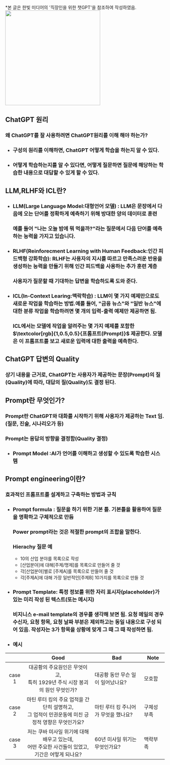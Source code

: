 *본 글은 한빛 미디어의 '직장인을 위한 챗GPT'을 참조하여 작성하였음.  
<img src="https://github.com/DooHub/Prompt_Engineering/assets/99073912/23b56c3c-b2c8-4124-b26e-df75f15114db" width="300" />
## ChatGPT 원리
### 왜 ChatGPT를 잘 사용하려면 ChatGPT원리를 이해 해야 하는가?
+ ### 구성의 원리를 이해하면, ChatGPT 어떻게 학습을 하는지 알 수 있다.
+ ### 어떻게 학습하는지를 알 수 있다면, 어떻게 질문하면 질문에 해당하는 학습한 내용으로 대답할 수 있게 할 수 있다.

## LLM,RLHF와 ICL란?
+ ### LLM(Large Language Model:대형언어 모델) : LLM은 문장에서 다음에 오는 단어를 정확하게 예측하기 위해 방대한 양의 데이터로 훈련
  ### 예를 들어 "나는 오늘 밤에 뭐 먹을까?"라는 질문에서 다음 단어를 예측하는 능력을 가지고 있습니다.
+ ### RLHF(Reinforecment Learning with Human Feedback:인간 피드백형 강화학습): RLHF는 사용자의 지시를 따르고 만족스러운 반응을 생성하는 능력을 만들기 위해 인간 피드백을 사용하는 추가 훈련 계층
  ### 사용자가 질문할 때 기대하는 답변을 학습하도록 도와 준다.
+ ### ICL(In-Context Learing:맥락학습) : LLM이 몇 가지 예제만으로도 새로운 작업을 학습하는 방법.예를 들어, "금융 뉴스"와 "일반 뉴스"에 대한 분류 작업을 학습하려면 몇 개의 입력-출력 예제만 제공하면 됨.
  ### ICL에서는 모델에 작업을 알려주는 몇 가지 예제를 포함한 $\textcolor[rgb]{1,0.5,0.5}{프롬프트(Prompt)}$ 제공한다. 모델은 이 프롬프트를 보고 새로운 입력에 대한 출력을 예측한다.

## ChatGPT 답변의 Quality
### 상기 내용을 근거로, ChatGPT는 사용자가 제공하는 문장(Prompt)의 질(Quality)에 따라, 대답의 질(Quality)도 결정 된다.


## Prompt란 무엇인가?
### Prompt란 ChatGPT와 대화를 시작하기 위해 사용자가 제공하는 Text 임. (질문, 진술, 시나리오가 등)
### Prompt는 응답의 방향을 결정함(Quality 결정)
+ ### Prompt Model :AI가 언어를 이해하고 생성할 수 있도록 학습한 시스템

## Prompt engineering이란?
### 효과적인 프롬프트를 설계하고 구축하는 방법과 규칙
+ ### Prompt formula : 질문을 하기 위한 기본 틀. 기본틀을 활용하여 질문을 명확하고 구체적으로 만듬
  ### Power prompt라는 것은 적절한 prompt의 조합을 말한다.
  ### Hierachy 질문 예
   + 10의 산업 분야를 목록으로 작성
   + [산업분야]에 대해[주제/명제]를 목록으로 만들어 줄 것
   + 각[산업분야]별로 [주제A]를 목록으로 만들어 줄 것
   + 각[주제A]에 대해 가장 일반적인[주제B] 10가지를 목록으로 만들 것
+ ### Prompt Template: 특정 정보를 위한 자리 표시자(placeholder)가 있는 미리 작성 된 텍스트(또는 메시지)
  ### 비지니스 e-mail template의 경우를 생각해 보면 됨. 요청 메일의 경우 수신자, 요청 항목, 요청 날짜 부분은 제외하고는 동일 내용으로 구성 되어 있음. 작성자는 3가 항목을 상황에 맞게 그 때 그 때 작성하면 됨.
+ ### 예시
|        | Good | Bad | Note |
|:------:|:----:|-----|------|
| case 1 | 대공황의 주요원인은 무엇이고,<br>특히 1929년 주식 시장 붕괴의 원인 무엇인가?     | 대공황 동안 무슨 일이 일어났나요?    | 모호함     |
| case 2 | 마틴 루터 킹의 주요 업적을 간단히 설명하고,<br>그 업적이 민권운동에 미친 긍정적 영향은 무엇인가요?     | 마틴 루터 킹 주니어가 무엇을 했나요?    | 구체성 부족     |
| case 3 | 저는 쿠바 미사일 위기에 대해 배우고 있는데,<br>어떤 주요한 사건들이 있었고, 기간은 어떻게 되나요?     | 60년 미사일 위기는 무엇인가요?    | 맥락부족     |

